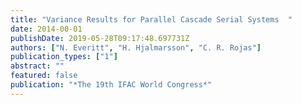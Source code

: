 ```yaml
---
title: "Variance Results for Parallel Cascade Serial Systems  "
date: 2014-00-01
publishDate: 2019-05-28T09:17:48.697731Z
authors: ["N. Everitt", "H. Hjalmarsson", "C. R. Rojas"]
publication_types: ["1"]
abstract: ""
featured: false
publication: "*The 19th IFAC World Congress*"
---
```


